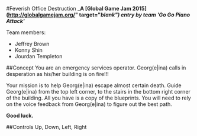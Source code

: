#Feverish Office Destruction
**_A [Global Game Jam 2015](http://globalgamejam.org/" target="_blank") entry by team 'Go Go Piano Attack'_**

Team members:

* Jeffrey Brown
* Konny Shin
* Jourdan Templeton

##Concept
You are an emergency services operator. Georg(e|ina) calls in desperation as his/her building is on fire!!!

Your mission is to help Georg(e|ina) escape almost certain death. Guide Georg(e|ina) from the top left corner, to the stairs in the bottom right corner of the building. All you have is a copy of the blueprints. You will need to rely on the voice feedback from Georg(e|ina) to figure out the best path.


**Good luck.**

##Controls
Up, Down, Left, Right

